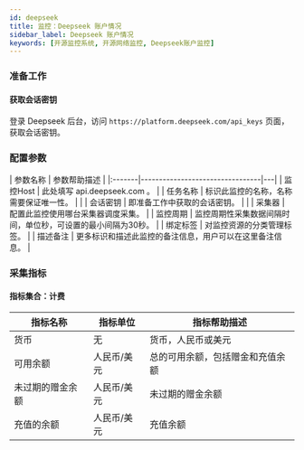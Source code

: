 ```yaml
---
id: deepseek
title: 监控：Deepseek 账户情况   
sidebar_label: Deepseek 账户情况
keywords: [开源监控系统, 开源网络监控, Deepseek账户监控]
---
```


### 准备工作

#### 获取会话密钥

登录 Deepseek 后台，访问 `https://platform.deepseek.com/api_keys` 页面，获取会话密钥。

### 配置参数

| 参数名称   |             参数帮助描述              |
|:-------|---------------------------------|---|
| 监控Host | 此处填写 api.deepseek.com 。           |
| 任务名称   | 标识此监控的名称，名称需要保证唯一性。             |   |
| 会话密钥   | 即准备工作中获取的会话密钥。                  |   |
| 采集器    | 配置此监控使用哪台采集器调度采集。               |
| 监控周期   | 监控周期性采集数据间隔时间，单位秒，可设置的最小间隔为30秒。 |
| 绑定标签   | 对监控资源的分类管理标签。                   |
| 描述备注   | 更多标识和描述此监控的备注信息，用户可以在这里备注信息。    |

### 采集指标

#### 指标集合：计费

| 指标名称    | 指标单位   | 指标帮助描述    |
|---------|--------|-----------|
| 货币      | 无      | 货币，人民币或美元 |
| 可用余额   | 人民币/美元 | 总的可用余额，包括赠金和充值余额     |
| 未过期的赠金余额   | 人民币/美元 | 未过期的赠金余额     |
| 充值的余额 | 人民币/美元 | 充值余额      |
